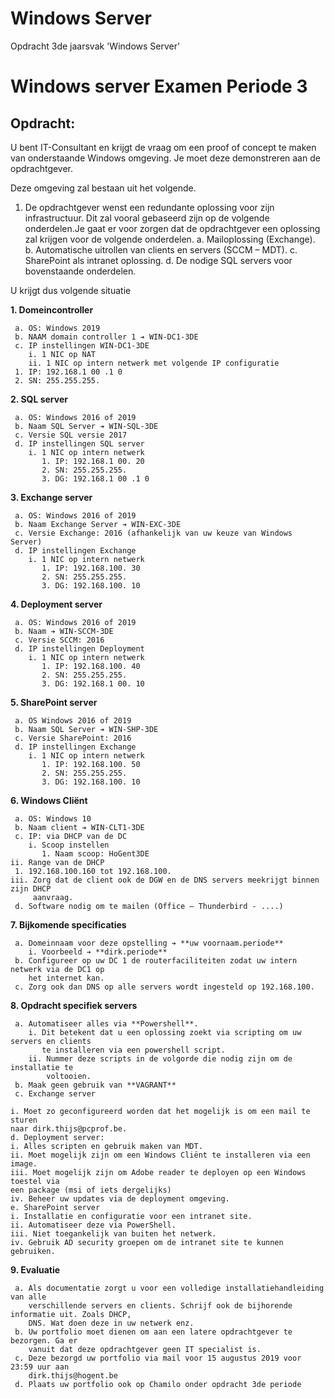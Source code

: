 # Windows Server
 Opdracht 3de jaarsvak 'Windows Server'

 # Windows server Examen Periode 3

 ## Opdracht:

 U bent IT-Consultant en krijgt de vraag om een proof of concept te maken van onderstaande
 Windows omgeving. Je moet deze demonstreren aan de opdrachtgever.

 Deze omgeving zal bestaan uit het volgende.

 1. De opdrachtgever wenst een redundante oplossing voor zijn infrastructuur. Dit zal vooral
     gebaseerd zijn op de volgende onderdelen.Je gaat er voor zorgen dat de opdrachtgever een
     oplossing zal krijgen voor de volgende onderdelen.
        a. Mailoplossing (Exchange).
        b. Automatische uitrollen van clients en servers (SCCM – MDT).
        c. SharePoint als intranet oplossing.
        d. De nodige SQL servers voor bovenstaande onderdelen.

 U krijgt dus volgende situatie

 **1. Domeincontroller**
 
     a. OS: Windows 2019
     b. NAAM domain controller 1 ➔ WIN-DC1-3DE
     c. IP instellingen WIN-DC1-3DE
        i. 1 NIC op NAT
        ii. 1 NIC op intern netwerk met volgende IP configuratie
     1. IP: 192.168.1 00 .1 0
     2. SN: 255.255.255.
 
 
 **2. SQL server**
 
     a. OS: Windows 2016 of 2019
     b. Naam SQL Server ➔ WIN-SQL-3DE
     c. Versie SQL versie 2017
     d. IP instellingen SQL server
        i. 1 NIC op intern netwerk
           1. IP: 192.168.1 00. 20
           2. SN: 255.255.255.
           3. DG: 192.168.1 00 .1 0
           
           
 **3. Exchange server**
 
     a. OS: Windows 2016 of 2019
     b. Naam Exchange Server ➔ WIN-EXC-3DE
     c. Versie Exchange: 2016 (afhankelijk van uw keuze van Windows Server)
     d. IP instellingen Exchange
        i. 1 NIC op intern netwerk
           1. IP: 192.168.100. 30
           2. SN: 255.255.255.
           3. DG: 192.168.100. 10


 **4. Deployment server**
 
     a. OS: Windows 2016 of 2019
     b. Naam ➔ WIN-SCCM-3DE
     c. Versie SCCM: 2016
     d. IP instellingen Deployment
        i. 1 NIC op intern netwerk
           1. IP: 192.168.100. 40
           2. SN: 255.255.255.
           3. DG: 192.168.1 00. 10
           
           
 **5. SharePoint server**
 
     a. OS Windows 2016 of 2019
     b. Naam SQL Server ➔ WIN-SHP-3DE
     c. Versie SharePoint: 2016
     d. IP instellingen Exchange
        i. 1 NIC op intern netwerk
           1. IP: 192.168.100. 50
           2. SN: 255.255.255.
           3. DG: 192.168.100. 10
           
           
 **6. Windows Cliënt**
 
     a. OS: Windows 10
     b. Naam client ➔ WIN-CLT1-3DE
     c. IP: via DHCP van de DC
        i. Scoop instellen
           1. Naam scoop: HoGent3DE
    ii. Range van de DHCP
     1. 192.168.100.160 tot 192.168.100.
    iii. Zorg dat de client ook de DGW en de DNS servers meekrijgt binnen zijn DHCP
         aanvraag.
     d. Software nodig om te mailen (Office – Thunderbird - ....)
     
     
 **7. Bijkomende specificaties**
 
     a. Domeinnaam voor deze opstelling ➔ **uw voornaam.periode**
        i. Voorbeeld ➔ **dirk.periode**
     b. Configureer op uw DC 1 de routerfaciliteiten zodat uw intern netwerk via de DC1 op
        het internet kan.
     c. Zorg ook dan DNS op alle servers wordt ingesteld op 192.168.100.
     
     
 **8. Opdracht specifiek servers**
 
     a. Automatiseer alles via **Powershell**.
        i. Dit betekent dat u een oplossing zoekt via scripting om uw servers en clients
           te installeren via een powershell script.
        ii. Nummer deze scripts in de volgorde die nodig zijn om de installatie te
            voltooien.
     b. Maak geen gebruik van **VAGRANT**
     c. Exchange server




 ```
 i. Moet zo geconfigureerd worden dat het mogelijk is om een mail te sturen
 naar dirk.thijs@pcprof.be.
 d. Deployment server:
 i. Alles scripten en gebruik maken van MDT.
 ii. Moet mogelijk zijn om een Windows Cliënt te installeren via een image.
 iii. Moet mogelijk zijn om Adobe reader te deployen op een Windows toestel via
 een package (msi of iets dergelijks)
 iv. Beheer uw updates via de deployment omgeving.
 e. SharePoint server
 i. Installatie en configuratie voor een intranet site.
 ii. Automatiseer deze via PowerShell.
 iii. Niet toegankelijk van buiten het netwerk.
 iv. Gebruik AD security groepen om de intranet site te kunnen gebruiken.
 ```
 **9. Evaluatie**
 
     a. Als documentatie zorgt u voor een volledige installatiehandleiding van alle
        verschillende servers en clients. Schrijf ook de bijhorende informatie uit. Zoals DHCP,
        DNS. Wat doen deze in uw netwerk enz.
     b. Uw portfolio moet dienen om aan een latere opdrachtgever te bezorgen. Ga er
        vanuit dat deze opdrachtgever geen IT specialist is.
     c. Deze bezorgd uw portfolio via mail voor 15 augustus 2019 voor 23:59 uur aan
        dirk.thijs@hogent.be
     d. Plaats uw portfolio ook op Chamilo onder opdracht 3de periode
